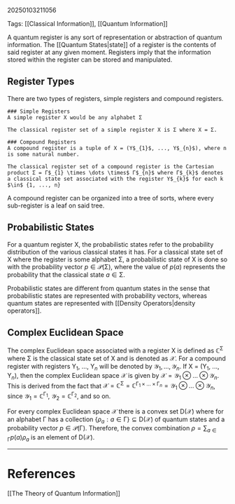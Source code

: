 20250103211056

Tags: [[Classical Information]], [[Quantum Information]]

A quantum register is any sort of representation or abstraction of quantum information. The [[Quantum States|state]] of a register is the contents of said register at any given moment. Registers imply that the information stored within the register can be stored and manipulated. 

## Register Types
There are two types of registers, simple registers and compound registers. 
```ad-note
### Simple Registers
A simple register X would be any alphabet Σ

The classical register set of a simple register X is Σ where X = Σ.
```

```ad-note
### Compound Registers
A compound register is a tuple of X = (Y$_{1}$, ..., Y$_{n}$), where n is some natural number.

The classical register set of a compound register is the Cartesian product Σ = Γ$_{1} \times \dots \times$ Γ$_{n}$ where Γ$_{k}$ denotes a classical state set associated with the register Y$_{k}$ for each k $\in$ {1, ..., n}
```

A compound register can be organized into a tree of sorts, where every sub-register is a leaf on said tree. 

## Probabilistic States
For a quantum register X, the probabilistic states refer to the probability distribution of the various classical states it has. For a classical state set of X where the register is some alphabet Σ, a probabilistic state of X is done so with the probability vector $p \in \mathcal{P}(\text{Σ})$, where the value of $p(a)$ represents the probability that the classical state $a \in \text{Σ}$. 

Probabilistic states are different from quantum states in the sense that probabilistic states are represented with probability vectors, whereas quantum states are represented with [[Density Operators|density operators]]. 

## Complex Euclidean Space
The complex Euclidean space associated with a register X is defined as $\mathbb{C}^{\text{Σ}}$ where $\text{Σ}$ is the classical state set of X and is denoted as $\mathcal{X}$. For a compound register with registers Y$_{1}$, ..., Y$_{n}$ will be denoted by $\mathcal{Y}_{1}, \dots, \mathcal{Y}_{n}$. If X = (Y$_{1}$, ..., Y$_{n}$), then the complex Euclidean space $\mathcal{X}$ is given by $\mathcal{X} = \mathcal{Y}_{1} \otimes \dots \otimes \mathcal{Y}_{n}$. This is derived from the fact that $\mathcal{X} = \mathbb{C}^{\text{Σ}} = \mathbb{C}^{\text{Γ}_{1} \times \dots \times \text{Γ}_{n}} = \mathcal{Y}_{1} \otimes \dots \otimes \mathcal{Y}_{n}$, since $\mathcal{Y}_{1} = \mathbb{C}^{\text{Γ}_{1}}$, $\mathcal{Y}_{2} = \mathbb{C}^{\text{Γ}_{2}}$, and so on. 

For every complex Euclidean space $\mathcal{X}$ there is a convex set $\text{D}(\mathcal{X})$ where for an alphabet $\text{Γ}$ has a collection $\{ρ_{a} : a \in \text{Γ}\} \subseteq \text{D}(\mathcal{X})$ of quantum states and a probability vector $p \in \mathcal{P}(\text{Γ})$. Therefore, the convex combination $ρ = \sum_{a \in \text{Γ}}p(a)ρ_{a}$ is an element of $\text{D}(\mathcal{X})$.
___
# References
[[The Theory of Quantum Information]]
